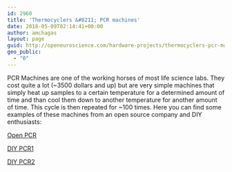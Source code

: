 ```yaml
---
id: 2960
title: 'Thermocyclers &#8211; PCR machines'
date: 2018-05-09T02:14:41+00:00
author: amchagas
layout: page
guid: http://openeuroscience.com/hardware-projects/thermocyclers-pcr-machines-copy/
geo_public:
  - "0"
---
```

PCR Machines are one of the working horses of most life science labs. They cost quite a lot (~3500 dollars and up) but are very simple machines that simply heat up samples to a certain temperature for a determined amount of time and than cool them down to another temperature for another amount of time. This cycle is then repeated for ~100 times. Here you can find some examples of these machines from an open source company and DIY enthusiasts:

[Open PCR](http://openeuroscience.com/hardware-projects/thermocyclers-pcr-machines/open-pcr/)

[DIY PCR1](http://openeuroscience.com/hardware-projects/thermocyclers-pcr-machines/diy-pcr1/)

[DIY PCR2](http://openeuroscience.com/hardware-projects/thermocyclers-pcr-machines/diy-pcr2/)

&nbsp;